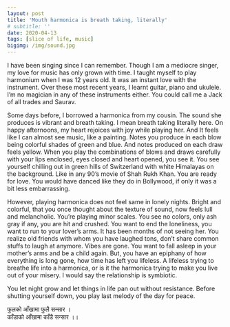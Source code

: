 ```yaml
---
layout: post
title: 'Mouth harmonica is breath taking, literally'
# subtitle: ''
date: 2020-04-13
tags: [slice of life, music]
bigimg: /img/sound.jpg
---
```


I have been singing since I can remember. Though I am a mediocre singer, my love for music has only grown with time. I taught myself to play harmonium when I was 12 years old. It was an instant love with the instrument. Over these most recent years, I learnt guitar, piano and ukulele. I’m no magician in any of these instruments either. You could call me a Jack of all trades and Saurav.

Some days before, I borrowed a harmonica from my cousin. The sound she produces is vibrant and breath taking. I mean breath taking literally here. On happy afternoons, my heart rejoices with joy while playing her. And It feels like I can almost see music, like a painting. Notes you produce in each blow being colorful shades of green and blue. And notes produced on each draw feels yellow. When you play the combinations of blows and draws carefully with your lips enclosed, eyes closed and heart opened, you see it. You see yourself chilling out in green hills of Switzerland with white Himalayas on the background. Like in any 90’s movie of Shah Rukh Khan. You are ready for love. You would have danced like they do in Bollywood, if only it was a bit less embarrassing. 


However, playing harmonica does not feel same in lonely nights. Bright and colorful, that you once thought about the texture of sound, now feels lull and melancholic. You’re playing minor scales. You see no colors, only ash gray if any,  you are hit and crushed. You want to end the loneliness, you want to run to your lover’s arms. It has been months of not seeing her. You realize old friends with whom you have laughed tons, don’t share common stuffs to laugh at anymore. Vibes are gone. You want to fall asleep in your mother’s arms and be a child again.  But, you have an epiphany of how everything is long gone, how time has left you lifeless. A lifeless trying to breathe life into a harmonica, or is it the harmonica trying to make you live out of your misery. I would say the relationship is symbiotic. 


You let night grow and let things in life pan out without resistance. Before shutting yourself down, you play last melody of the day for peace.

फुलको आँखामा फुलै सन्सार ।  
काँडाको आँखामा काँडै सन्सार ।।